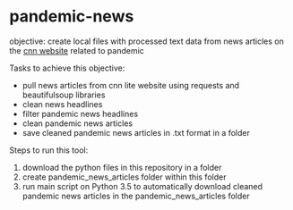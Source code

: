 # pandemic-news

objective: create local files with processed text data from news articles on the [cnn website](https://lite.cnn.com/en) related to pandemic 

Tasks to achieve this objective:

- pull news articles from cnn lite website using requests and beautifulsoup libraries
- clean news headlines
- filter pandemic news headlines
- clean pandemic news articles
- save cleaned pandemic news articles in .txt format in a folder

Steps to run this tool:

1. download the python files in this repository in a folder
2. create pandemic_news_articles folder within this folder
3. run main script on Python 3.5 to automatically download cleaned pandemic news articles in the pandemic_news_articles folder 
